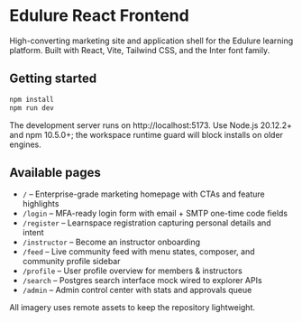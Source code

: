 # Edulure React Frontend

High-converting marketing site and application shell for the Edulure learning platform. Built with React, Vite, Tailwind CSS, and the Inter font family.

## Getting started

```bash
npm install
npm run dev
```

The development server runs on http://localhost:5173. Use Node.js 20.12.2+ and npm 10.5.0+; the workspace runtime guard will block installs on older engines.

## Available pages

- `/` – Enterprise-grade marketing homepage with CTAs and feature highlights
- `/login` – MFA-ready login form with email + SMTP one-time code fields
- `/register` – Learnspace registration capturing personal details and intent
- `/instructor` – Become an instructor onboarding
- `/feed` – Live community feed with menu states, composer, and community profile sidebar
- `/profile` – User profile overview for members & instructors
- `/search` – Postgres search interface mock wired to explorer APIs
- `/admin` – Admin control center with stats and approvals queue

All imagery uses remote assets to keep the repository lightweight.
